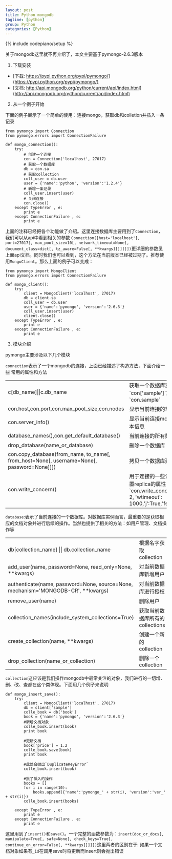 ```yaml
---
layout: post
title: Python mongodb
tagline: [python] 
group: Python
categories: [Python]
---
```

{% include codepiano/setup %}

关于mongodb这里就不再介绍了，本文主要基于pymongo-2.6.3版本

1. 下载安装

- [下载: https://pypi.python.org/pypi/pymongo/](https://pypi.python.org/pypi/pymongo/)
- [文档: http://api.mongodb.org/python/current/api/index.html](http://api.mongodb.org/python/current/api/index.html)

2. 从一个例子开始

下面的例子展示了一个简单的使用：连接mongo，获取db和colletion并插入一条记录

	from pymongo import Connection
	from pymongo.errors import ConnectionFailure
	
	def mongo_connection():
		try:
			# 创建一个连接
			con = Connection('localhost', 27017)
			# 获取一个数据库
			db = con.sa
			# 获取collection
			coll_user = db.user
			user = {'name':'python', 'version':'1.2.4'}
			# 新增一条记录
			coll_user.insert(user)
			# 关闭连接
			con.close()
		except TypeError , e:
			print e
		except ConnectionFailure , e:
			print e

上面的注释已经把各个功能做了介绍。这里连接数据库主要用到了`Connection`，我们可以从api中看到相关的参数
`Connection([host='localhost'[, port=27017[, max_pool_size=10[, network_timeout=None[, document_class=dict[, tz_aware=False[, **kwargs]]]]]]])`更详细的参数见上面api文档。同时我们也可以看到，这个方法在当前版本已经被过期了。推荐使用`MongoClient`。那么上面的例子可以变成：

	from pymongo import MongoClient
	from pymongo.errors import ConnectionFailure
	
	def mongo_client():
		try:
			client = MongoClient('localhost', 27017)
			db = client.sa
			coll_user = db.user
			user = {'name':'pymongo', 'version':'2.6.3'}
			coll_user.insert(user)
			client.close()
		except TypeError , e:
			print e
		except ConnectionFailure , e:
			print e
		
3. 模块介绍

pymongo主要涉及以下几个模块

`connection`表示了一个mongodb的连接，上面已经描述了构造方法，下面介绍一些 常用的属性和方法
<table  class="table table-striped table-bordered">
<tr><td>c[db_name]||c.db_name</td><td>获取一个数据库实例,如`con['sample']`或者`con.sample`</td></tr>
<tr><td>con.host,con.port,con.max_pool_size,con.nodes</td><td>显示当前连接的常见属性</td></tr>
<tr><td>con.server_info()</td><td>显示当前连接mongodb的基本信息</td></tr>
<tr><td>database_names(),con.get_default_database()</td><td>当前连接的所有数据库名称</td></tr>
<tr><td>drop_database(name_or_database)</td><td>删除一个数据库</td></tr>
<tr><td>con.copy_database(from_name, to_name[, from_host=None[, username=None[, password=None]]])</td><td>拷贝一个数据库到另一个</td></tr>
<tr><td>con.write_concern()</td><td>用于连接的一些设置，可设置replica的属性：`con.write_concern = {'w': 2, 'wtimeout': 1000,'j':True,'fsync':True}`</td></tr>
</table>

`database`:表示了当前连接的一个数据库。对数据库实例而言，最重要的是获取相应的文档对象并进行后续的操作。当然也提供了相关的方法：如用户管理、文档操作等

<table  class="table table-striped table-bordered">
<tr><td>db[collection_name] || db.collection_name</td><td>根据名字获取collection</td></tr>
<tr><td>add_user(name, password=None, read_only=None, **kwargs)</td><td>对当前数据库新增用户</td></tr>
<tr><td>authenticate(name, password=None, source=None, mechanism='MONGODB-CR', **kwargs)</td><td>对当前数据库进行授权</td></tr>
<tr><td>remove_user(name)</td><td>删除用户</td></tr>
<tr><td>collection_names(include_system_collections=True)</td><td>获取当前数据库所有的collections</td></tr>
<tr><td>create_collection(name, **kwargs)</td><td>创建一个新的collection</td></tr>
<tr><td>drop_collection(name_or_collection)</td><td>删除一个collection</td></tr>
</table>

`collection`这应该是我们操作mongodb中最常关注的对象，我们进行的一切增、删、改、查都在这个类体现。下面用几个例子来说明

	def mongo_insert_save():
		try:
			client = MongoClient('localhost', 27017)
			db = client['sample']
			colle_book = db['book']
			book = {'name':'pymongo', 'version':'2.6.3'}
			#新增文档对象
			colle_book.insert(book)
			print book
			
			#更新文档
			book['price'] = 1.2
			colle_book.save(book)
			print book
			
			#此处会抛出`DuplicateKeyError`
			colle_book.insert(book)
			
			#批了插入的操作
			books = []
			for i in range(10):
				books.append({'name':'pymongo_' + str(i), 'version':'ver_' + str(i)})
			colle_book.insert(books)  

		except TypeError , e:
			print e
		except ConnectionFailure , e:
			print e 

这里用到了`insert()`和`save()`。一个完整的函数参数为：`insert(doc_or_docs[, manipulate=True[, safe=None[, check_keys=True[, continue_on_error=False[, **kwargs]]]]])`这里两者的区别在于:
如果一个文档对象如果有`_id`在调用save时将更新而insert则会抛出错误





